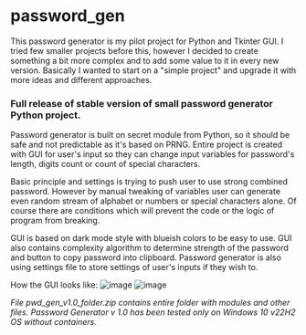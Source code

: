 # password_gen

This password generator is my pilot project for Python and Tkinter GUI. I tried few smaller projects before this, however I decided to create something a bit more complex and to add some value to it in every new version.
Basically I wanted to start on a "simple project" and upgrade it with more ideas and different approaches. 

### Full release of stable version of small password generator Python project. 

Password generator is built on secret module from Python, so it should be safe and not predictable as it's based on PRNG. Entire project is created with GUI for user's input so they can change input variables for password's length, digits count or count of special characters. 

Basic principle and settings is trying to push user to use strong combined password. However by manual tweaking of variables user can generate even random stream of alphabet or numbers or special characters alone. Of course there are conditions which will prevent the code or the logic of program from breaking. 

GUI is based on dark mode style with blueish colors to be easy to use. GUI also contains complexity algorithm to determine strength of the password and button to copy password into clipboard. Password generator is also using settings file to store settings of user's inputs if they wish to. 

How the GUI looks like:
![image](https://github.com/UpdatedCake/password_gen/assets/120878764/8a69e9fb-582b-4d41-b820-553f2e9571cb)
![image](https://github.com/UpdatedCake/password_gen/assets/120878764/89631b5f-a5a9-48cc-9f2d-0a06a009f07b)



_File pwd_gen_v1.0_folder.zip contains entire folder with modules and other files._
_Password Generator v 1.0 has been tested only on Windows 10 v22H2 OS without containers._

